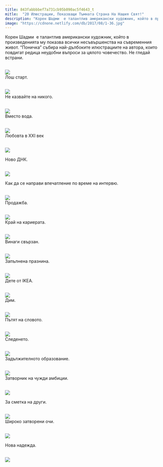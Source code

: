 ```yaml
---
title: 843fabbbbef7a731cb95b090ac5f4643_t
mitle:  "20 Илюстрации, Показващи Тъмната Страна На Нашия Свят!"
description: "Корен Шадми  е талантлив американски художник, който в произведенията му показва всички несъвършенства на съвременния живот. &qout;Поничка&qout; събира най-дълбоките илюстр"
image: "https://cdnone.netlify.com/db/2017/08/1-36.jpg"
---
```


 <p>Корен Шадми  е талантлив американски художник, който в произведенията му показва всички несъвършенства на съвременния живот. “Поничка” събира най-дълбоките илюстрациите на автора, които повдигат редица неудобни въпроси за цялото човечество. Не гледай встрани.</p>       <p> <br/><img src="https://cdnone.netlify.com/db/2017/08/1-36.jpg"/><br/> Лош старт.</p> <p> <br/><img src="https://cdnone.netlify.com/db/2017/08/2-37.jpg"/><br/> Не казвайте на никого.</p> <p> <br/><img src="https://cdnone.netlify.com/db/2017/08/3-41.jpg"/><br/> Вместо вода.</p>      <p> <br/><img src="https://cdnone.netlify.com/db/2017/08/4-36.jpg"/><br/> Любовта в XXI век</p> <p> <br/><img src="https://cdnone.netlify.com/db/2017/08/5-36.jpg"/><br/></p> <p> Ново ДНК.</p> <p> <br/><img src="https://cdnone.netlify.com/db/2017/08/6-38.jpg"/><br/></p>      <p>Как да се направи впечатление по време на интервю.</p> <p> <br/><img src="https://cdnone.netlify.com/db/2017/08/7-36.jpg"/><br/> Продажба.</p> <p> <br/><img src="https://cdnone.netlify.com/db/2017/08/8-38.jpg"/><br/> Край на кариерата.</p> <p> <br/><img src="https://cdnone.netlify.com/db/2017/08/9-37.jpg"/><br/> Винаги свързан.</p> <p> <br/><img src="https://cdnone.netlify.com/db/2017/08/10-32.jpg"/><br/> Запълнена празнина.</p> <p> <br/><img src="https://cdnone.netlify.com/db/2017/08/11-31.jpg"/><br/> Дете от IKEA.</p>      <p> <br/><img src="https://cdnone.netlify.com/db/2017/08/12-29.jpg"/><br/> Дим.</p> <p> <br/><img src="https://cdnone.netlify.com/db/2017/08/13-26.jpg"/><br/> Пътят на словото.</p> <p> <br/><img src="https://cdnone.netlify.com/db/2017/08/14-27.jpg"/><br/> Следенето.</p> <p> <br/><img src="https://cdnone.netlify.com/db/2017/08/15-27.jpg"/><br/> Задължителното образование.</p>      <p> <br/><img src="https://cdnone.netlify.com/db/2017/08/16-25.jpg"/><br/> Затворник на чужди амбиции.</p> <p> <br/><img src="https://cdnone.netlify.com/db/2017/08/17-24.jpg"/><br/></p>  <p>За сметка на други.</p> <p> <br/><img src="https://cdnone.netlify.com/db/2017/08/18-22.jpg"/><br/> Широко затворени очи.</p> <p> <br/><img src="https://cdnone.netlify.com/db/2017/08/19-17.jpg"/><br/></p> <p> Нова надежда.</p> <p> <br/><img src="https://cdnone.netlify.com/db/2017/08/20-15.jpg"/><br/></p>       